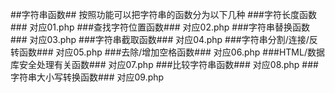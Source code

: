 ##字符串函数##
按照功能可以把字符串的函数分为以下几种
###字符长度函数###
对应01.php
###查找字符位置函数###
对应02.php
###字符串替换函数###
对应03.php
###字符串截取函数###
对应04.php
###字符串分割/连接/反转函数###
对应05.php
###去除/增加空格函数###
对应06.php
###HTML/数据库安全处理有关函数###
对应07.php
###比较字符串函数###
对应08.php
###字符串大小写转换函数###
对应09.php